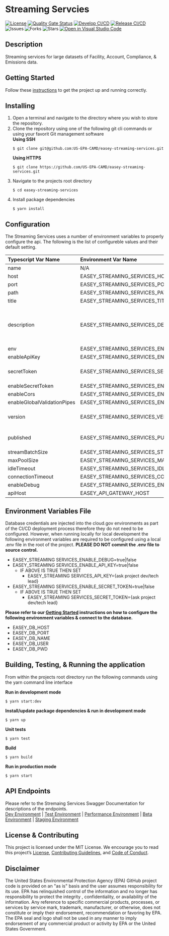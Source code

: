 # Streaming Servcies

[![License](https://img.shields.io/github/license/US-EPA-CAMD/easey-streaming-services)](https://github.com/US-EPA-CAMD/easey-streaming-services/blob/develop/LICENSE)
[![Quality Gate Status](https://sonarcloud.io/api/project_badges/measure?project=US-EPA-CAMD_easey-streaming-services&metric=alert_status)](https://sonarcloud.io/dashboard?id=US-EPA-CAMD_easey-streaming-services)
[![Develop CI/CD](https://github.com/US-EPA-CAMD/easey-streaming-services/workflows/Develop%20Branch%20Workflow/badge.svg)](https://github.com/US-EPA-CAMD/easey-streaming-services/actions)
[![Release CI/CD](https://github.com/US-EPA-CAMD/easey-streaming-services/workflows/Release%20Branch%20Workflow/badge.svg)](https://github.com/US-EPA-CAMD/easey-streaming-services/actions)
![Issues](https://img.shields.io/github/issues/US-EPA-CAMD/easey-streaming-services)
![Forks](https://img.shields.io/github/forks/US-EPA-CAMD/easey-streaming-services)
![Stars](https://img.shields.io/github/stars/US-EPA-CAMD/easey-streaming-services)
[![Open in Visual Studio Code](https://open.vscode.dev/badges/open-in-vscode.svg)](https://open.vscode.dev/US-EPA-CAMD/easey-streaming-services)

## Description

Streaming services for large datasets of Facility, Account, Compliance, & Emissions data.

## Getting Started

Follow these [instructions](https://github.com/US-EPA-CAMD/devops/blob/master/GETTING-STARTED.md) to get the project up and running correctly.

## Installing

1. Open a terminal and navigate to the directory where you wish to store the repository.
2. Clone the repository using one of the following git cli commands or using your favorit Git management software<br>
   **Using SSH**
   ```
   $ git clone git@github.com:US-EPA-CAMD/easey-streaming-services.git
   ```
   **Using HTTPS**
   ```
   $ git clone https://github.com/US-EPA-CAMD/easey-streaming-services.git
   ```
3. Navigate to the projects root directory
   ```
   $ cd easey-streaming-services
   ```
4. Install package dependencies
   ```
   $ yarn install
   ```

## Configuration

The Streaming Services uses a number of environment variables to properly configure the api. The following is the list of configureble values and their default setting.

| Typescript Var Name         | Environment Var Name                                   | Default Value                                                                                          | Comment                           |
| :-------------------------- | :----------------------------------------------------- | :----------------------------------------------------------------------------------------------------- | :-------------------------------- |
| name                        | N/A                                                    | streaming-services                                                                                     | Fixed value                       |
| host                        | EASEY_STREAMING_SERVICES_HOST                          | localhost                                                                                              | Configurable                      |
| port                        | EASEY_STREAMING_SERVICES_PORT                          | 8080                                                                                                   | Configurable                      |
| path                        | EASEY_STREAMING_SERVICES_PATH                          | streaming-services                                                                                     | Configurable                      |
| title                       | EASEY_STREAMING_SERVICES_TITLE                         | Streaming Services                                                                                     | Configurable                      |
| description                 | EASEY_STREAMING_SERVICES_DESCRIPTION                   | Streaming services API contains endpoints to stream account, allowance, facilities, and emissions data | Configurable                      |
| env                         | EASEY_STREAMING_SERVICES_ENV                           | local-dev                                                                                              | Configurable                      |
| enableApiKey                | EASEY_STREAMING_SERVICES_ENABLE_API_KEY                | false                                                                                                  | Configurable                      |
| secretToken                 | EASEY_STREAMING_SERVICES_SECRET_TOKEN                  | \*\*\*                                                                                                 | Dynamically set by CI/CD workflow |
| enableSecretToken           | EASEY_STREAMING_SERVICES_ENABLE_SECRET_TOKEN           | false                                                                                                  | Configurable                      |
| enableCors                  | EASEY_STREAMING_SERVICES_ENABLE_CORS                   | true                                                                                                   | Configurable                      |
| enableGlobalValidationPipes | EASEY_STREAMING_SERVICES_ENABLE_GLOBAL_VALIDATION_PIPE | true                                                                                                   | Configurable                      |
| version                     | EASEY_STREAMING_SERVICES_VERSION                       | v0.0.0                                                                                                 | Dynamically set by CI/CD workflow |
| published                   | EASEY_STREAMING_SERVICES_PUBLISHED                     | local                                                                                                  | Dynamically set by CI/CD workflow |
| streamBatchSize             | EASEY_STREAMING_SERVICES_STREAM_BATCH_SIZE             | 20000                                                                                                  | Configurable                      |
| maxPoolSize                 | EASEY_STREAMING_SERVICES_MAX_POOL_SIZE                 | 200                                                                                                    | Configurable                      |
| idleTimeout                 | EASEY_STREAMING_SERVICES_IDLE_TIMEOUT                  | 10000                                                                                                  | Configurable                      |
| connectionTimeout           | EASEY_STREAMING_SERVICES_CONNECTION_TIMEOUT            | 10000                                                                                                  | Configurable                      |
| enableDebug                 | EASEY_STREAMING_SERVICES_ENABLE_DEBUG                  | false                                                                                                  | Configurable                      |
| apiHost                     | EASEY_API_GATEWAY_HOST                                 | api.epa.gov/easey/dev                                                                                  | Configurable                      |

## Environment Variables File

Database credentials are injected into the cloud.gov environments as part of the CI/CD deployment process therefore they do not need to be configured. However, when running locally for local development the following environment variables are required to be configured using a local .env file in the root of the project. **PLEASE DO NOT commit the .env file to source control.**

- EASEY_STREAMING SERVICES_ENABLE_DEBUG=true|false
- EASEY_STREAMING SERVICES_ENABLE_API_KEY=true|false
  - IF ABOVE IS TRUE THEN SET
    - EASEY_STREAMING SERVICES_API_KEY={ask project dev/tech lead}
- EASEY_STREAMING SERVICES_ENABLE_SECRET_TOKEN=true|false
  - IF ABOVE IS TRUE THEN SET
    - EASEY_STREAMING SERVICES_SECRET_TOKEN={ask project dev/tech lead}

**Please refer to our [Getting Started](https://github.com/US-EPA-CAMD/devops/blob/master/GETTING-STARTED.md) instructions on how to configure the following environment variables & connect to the database.**

- EASEY_DB_HOST
- EASEY_DB_PORT
- EASEY_DB_NAME
- EASEY_DB_USER
- EASEY_DB_PWD

## Building, Testing, & Running the application

From within the projects root directory run the following commands using the yarn command line interface

**Run in development mode**

```
$ yarn start:dev
```

**Install/update package dependencies & run in development mode**

```
$ yarn up
```

**Unit tests**

```
$ yarn test
```

**Build**

```
$ yarn build
```

**Run in production mode**

```
$ yarn start
```

## API Endpoints

Please refer to the Stremaing Services Swagger Documentation for descriptions of the endpoints.<br>
[Dev Environment](https://api.epa.gov/easey/dev/streaming-services/swagger/) | [Test Environment](https://api.epa.gov/easey/test/streaming-services/swagger/) | [Performance Environment](https://api.epa.gov/easey/perf/streaming-services/swagger/) | [Beta Environment](https://api.epa.gov/easey/beta/streaming-services/swagger/) | [Staging Environment](https://api.epa.gov/easey/staging/streaming-services/swagger/)

## License & Contributing

This project is licensed under the MIT License. We encourage you to read this project’s [License](LICENSE), [Contributing Guidelines](CONTRIBUTING.md), and [Code of Conduct](CODE-OF-CONDUCT.md).

## Disclaimer

The United States Environmental Protection Agency (EPA) GitHub project code is provided on an "as is" basis and the user assumes responsibility for its use. EPA has relinquished control of the information and no longer has responsibility to protect the integrity , confidentiality, or availability of the information. Any reference to specific commercial products, processes, or services by service mark, trademark, manufacturer, or otherwise, does not constitute or imply their endorsement, recommendation or favoring by EPA. The EPA seal and logo shall not be used in any manner to imply endorsement of any commercial product or activity by EPA or the United States Government.
